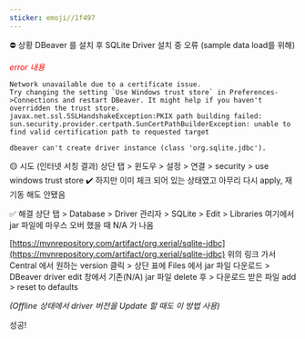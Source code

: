 ```yaml
---
sticker: emoji//1f497
---
```

⛔ 상황
DBeaver 를 설치 후 SQLite Driver 설치 중 오류 (sample data load를 위해)

*<span style="color:red"> error 내용</span>*
```
Network unavailable due to a certificate issue.
Try changing the setting `Use Windows trust store` in Preferences->Connections and restart DBeaver. It might help if you haven't overridden the trust store.
javax.net.ssl.SSLHandshakeException:PKIX path building failed: sun.security.provider.certpath.SunCertPathBuilderException: unable to find valid certification path to requested target

dbeaver can't create driver instance (class 'org.sqlite.jdbc').
```

🟡 시도 (인터넷 서칭 결과)
상단 탭 > 윈도우 > 설정 > 연결 > security > use windows trust store ✔️
하지만 이미 체크 되어 있는 상태였고 아무리 다시 apply, 재기동 해도 안됐음

✅ 해결
상단 탭 > Database > Driver 관리자 > SQLite > Edit > Libraries
여기에서 jar 파일에 마우스 오버 했을 때 N/A 가 나옴

[https://mvnrepository.com/artifact/org.xerial/sqlite-jdbc](https://mvnrepository.com/artifact/org.xerial/sqlite-jdbc)
위의 링크 가서 
Central 에서 원하는 version 클릭 > 상단 표에 Files 에서 jar 파일 다운로드 > 
DBeaver driver edit 창에서 기존(N/A) jar 파일 delete 후 >
다운로드 받은 파일 add > reset to defaults

*(Offline 상태에서 driver 버전을 Update 할 때도 이 방법 사용)*

성공!